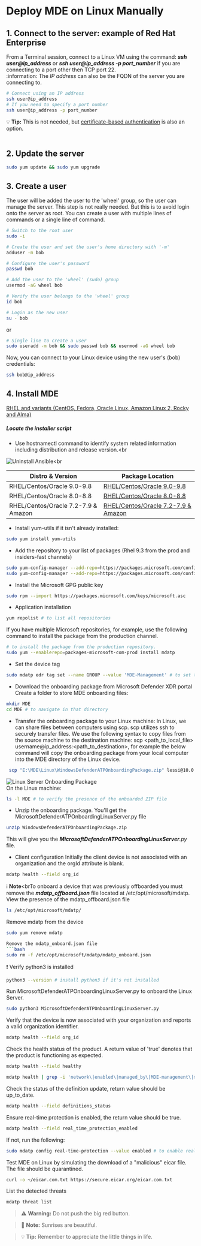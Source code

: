 # Deploy MDE on Linux Manually

## 1. Connect to the server: example of Red Hat Enterprise
From a Terminal session, connect to a Linux VM using the command: **_ssh user@ip_address_** or **_ssh user@ip_address -p port_number_** if you are connecting to a port other then TCP port 22.<br>
:information: The _IP address_ can also be the FQDN of the server you are connecting to.
```bash
# Connect using an IP address
ssh user@ip_address
# If you need to specify a port number
ssh user@ip_address -p port_number
```

:bulb: **Tip:** This is not needed, but [certificate-based authentication](YouTube) is also an option.<br><br>
  
## 2. Update the server
```bash
sudo yum update && sudo yum upgrade
```
## 3. Create a user 
The user will be added the user to the 'wheel' group, so the user can manage the server. This step is not really needed. But this is to avoid login onto the server as root. You can create a user with multiple lines of commands or a single line of command.

```bash
# Switch to the root user
sudo -i

# Create the user and set the user's home directory with '-m'
adduser -m bob

# Configure the user's password
passwd bob

# Add the user to the 'wheel' (sudo) group
usermod -aG wheel bob

# Verify the user belongs to the 'wheel' group
id bob

# Login as the new user
su - bob
```
or

 ```bash
 # Single line to create a user
 sudo useradd -m bob && sudo passwd bob && usermod -aG wheel bob
 ```
Now, you can connect to your Linux device using the new user's (bob) credentials:
```bash
ssh bob@ip_address
```

## 4. Install MDE
[RHEL and variants (CentOS, Fedora, Oracle Linux, Amazon Linux 2, Rocky and Alma)](https://learn.microsoft.com/en-us/microsoft-365/security/defender-endpoint/linux-install-manually?view=o365-worldwide#rhel-and-variants-centos-fedora-oracle-linux-amazon-linux-2-rocky-and-alma)
##### Locate the installer script
- Use hostnamectl command to identify system related information including distribution and release version.<br

![Uninstall Ansible](/assets/pictures/rhel_hostnamectl.png)<br

| Distro & Version  | Package Location |
|----------|----------|
| RHEL/Centos/Oracle 9.0-9.8   | [RHEL/Centos/Oracle 9.0-9.8](https://packages.microsoft.com/config/rhel/9/prod.repo)   |
| RHEL/Centos/Oracle 8.0-8.8    | [RHEL/Centos/Oracle 8.0-8.8](https://packages.microsoft.com/config/rhel/8/prod.repo)  |
| RHEL/Centos/Oracle 7.2-7.9 & Amazon    | [RHEL/Centos/Oracle 7.2-7.9 & Amazon](https://packages.microsoft.com/config/rhel/7.2/prod.repo)   |

- Install yum-utils if it isn't already installed: 
```bash
sudo yum install yum-utils
```
- Add the repository to your list of packages (Rhel 9.3 from the prod and insiders-fast channels)
```bash
sudo yum-config-manager --add-repo=https://packages.microsoft.com/config/rhel/9.0/prod.repo
sudo yum-config-manager --add-repo=https://packages.microsoft.com/config/rhel/9.0/insiders-fast.repo
```
- Install the Microsoft GPG public key
```bash
sudo rpm --import https://packages.microsoft.com/keys/microsoft.asc
```
- Application installation
```bash
yum repolist # to list all repositories
```
 If you have multiple Microsoft repositories, for example, use the following command to install the package from the production channel.
 ```bash 
 # to install the package from the production repository.
 sudo yum --enablerepo=packages-microsoft-com-prod install mdatp
 ```
 - Set the device tag
 ```bash
 sudo mdatp edr tag set --name GROUP --value 'MDE-Management' # to set the device tag.
 ```        
- Download the onboarding package from Microsoft Defender XDR portal
Create a folder to store MDE onboarding files: 
 ```bash
 mkdir MDE
 cd MDE # to navigate in that directory
 ```
- Transfer the onboarding package to your Linux machine: 
In Linux, we can share files between computers using scp. scp utilizes ssh to securely transfer files. We use the following syntax to copy files from the source machine to the destination machine: scp <path_to_local_file> username@ip_address:<path_to_destination>, for example the below command will copy the onboarding package from your local computer into the MDE directory of the Linux device.
```bash
 scp "E:\MDE\Linux\WindowsDefenderATPOnboardingPackage.zip" lessi@10.0.0.97:~/MDE
```  
![Linux Server Onboarding Package](/assets/pictures/download_onboarding_package.png)  
On the Linux machine:
```bash 
ls -l MDE # to verify the presence of the onboarded ZIP file
```
- Unzip the onboarding package. You'll get the MicrosoftDefenderATPOnboardingLinuxServer.py file
```bash
unzip WindowsDefenderATPOnboardingPackage.zip
```
This will give you the _**MicrosoftDefenderATPOnboardingLinuxServer**.py_ file.
- Client configuration
Initially the client device is not associated with an organization and the orgId attribute is blank.
```bash
mdatp health --field org_id
``` 
 :information_source: **Note**<brTo onboard a device that was previously offboarded you must remove the _**mdatp_offboard.json**_ file located at /etc/opt/microsoft/mdatp.
View the presence of the mdatp_offboard.json file
```bash
ls /etc/opt/microsoft/mdatp/ 
```
Remove mdatp from the device
```bash
sudo yum remove mdatp

Remove the mdatp_onboard.json file
```bash
sudo rm -f /etc/opt/microsoft/mdatp/mdatp_onboard.json
```

:exclamation: Verify python3 is installed
```bash
python3 --version # install python3 if it's not installed
```
Run MicrosoftDefenderATPOnboardingLinuxServer.py to onboard the Linux Server.
```bash
sudo python3 MicrosoftDefenderATPOnboardingLinuxServer.py
```
 Verify that the device is now associated with your organization and reports a valid organization identifier.
```bash
mdatp health --field org_id
```
Check the health status of the product. A return value of 'true' denotes that the product is functioning as expected.
```bash
mdatp health --field healthy
```
```bash
mdatp health | grep -i 'network\|enabled\|managed_by\|MDE-management\|managed\|real_time_protection\|behavior_monitoring\|edr\|MDE\|org_id\|tag'
```    
Check the status of the definition update, return value should be up_to_date.
```bash
mdatp health --field definitions_status
```
Ensure real-time protection is enabled, the return value should be true.
```bash
mdatp health --field real_time_protection_enabled
```
If not, run the following: 
```bash
sudo mdatp config real-time-protection --value enabled # to enable real-time protection
```
Test MDE on Linux by simulating the download of a "malicious" eicar file. The file should be quarantined.
```bash
curl -o ~/eicar.com.txt https://secure.eicar.org/eicar.com.txt
```
List the detected threats
```bash
mdatp threat list
```


> :warning: **Warning:** Do not push the big red button.

> :memo: **Note:** Sunrises are beautiful.

> :bulb: **Tip:** Remember to appreciate the little things in life.